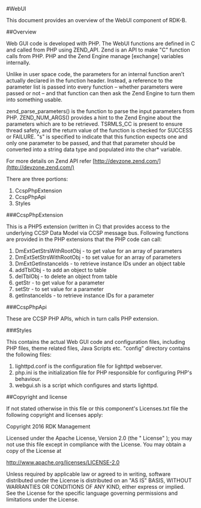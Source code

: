 #WebUI

This document provides an overview of the WebUI component of RDK-B.

##Overview


Web GUI code is developed with PHP. The WebUI functions are defined in C and called from PHP using ZEND_API. Zend is an API to make "C" function calls from PHP. PHP and the Zend Engine manage [exchange] variables internally. 

Unlike in user space code, the parameters for an internal function aren’t actually declared in the function header. Instead, a reference to the parameter list is passed into every function – whether parameters were passed or not – and that function can then ask the Zend Engine to turn them into something usable.

zend_parse_parameters() is the function to parse the input parameters from PHP.
ZEND_NUM_ARGS() provides a hint to the Zend Engine about the parameters which are to be retrieved.
TSRMLS_CC is present to ensure thread safety, and the return value of the function is checked for SUCCESS or FAILURE.
"s" is specified to indicate that this function expects one and only one parameter to be passed, and that that parameter should be converted into a string data type and populated into the char* variable.

For more details on Zend API refer [http://devzone.zend.com/](http://devzone.zend.com/)

There are three portions:

1. CcspPhpExtension
2. CcspPhpApi
3. Styles

###CcspPhpExtension

This is a PHP5 extension (written in C) that provides access to the underlying
CCSP Data Model via CCSP message bus. Following functions are provided in the PHP extensions that the PHP code can call:

1. DmExtGetStrsWithRootObj - to get value for an array of parameters
2. DmExtSetStrsWithRootObj - to set value for an array of parameters
3. DmExtGetInstanceIds - to retrieve instance IDs under an object table
4. addTblObj - to add an object to table
5. delTblObj - to delete an object from table
6. getStr - to get value for a parameter
7. setStr - to set value for a parameter
8. getInstanceIds - to retrieve instance IDs for a parameter

###CcspPhpApi

These are CCSP PHP APIs, which in turn calls PHP extension.

###Styles

This contains the actual Web GUI code and configuration files, including PHP files, theme related files, Java Scripts etc. "config" directory contains the following files:

1. lighttpd.conf is the configuration file for lighttpd webserver.
2. php.ini is the initialization file for PHP responsible for configuring PHP's behaviour.
3. webgui.sh is a script which configures and starts lighttpd.


##Copyright and license

If not stated otherwise in this file or this component's Licenses.txt file the following copyright and licenses apply:

Copyright 2016 RDK Management

Licensed under the Apache License, Version 2.0 (the " License" ); you may not use this file except in compliance with the License. You may obtain a copy of the License at

http://www.apache.org/licenses/LICENSE-2.0

Unless required by applicable law or agreed to in writing, software distributed under the License is distributed on an "AS IS"  BASIS, WITHOUT WARRANTIES OR CONDITIONS OF ANY KIND, either express or implied. See the License for the specific language governing permissions and limitations under the License.

